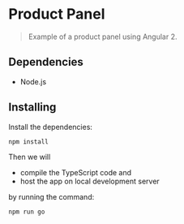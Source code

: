 # Product Panel

> Example of a product panel using Angular 2.

## Dependencies

- Node.js

## Installing

Install the dependencies:

```
npm install
```

Then we will 

- compile the TypeScript code and
- host the app on local development server 

by running the command:

```
npm run go
```



